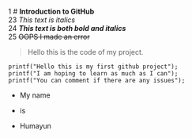 1 # **Introduction to GitHub**\
23 *This text is italics*\
24 ***This text is both bold and italics***\
25 ~~OOPS I made an error~~
> Hello this is the code of my project.

```
printf("Hello this is my first github project");
printf("I am hoping to learn as much as I can");
printf("You can comment if there are any issues");
```

- My name
* is
+ Humayun

